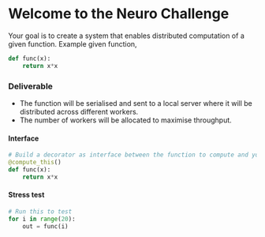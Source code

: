# Welcome to the Neuro Challenge

Your goal is to create a system that enables distributed computation of a given function.
Example given function,
```python
def func(x):
    return x*x
```

### Deliverable
- The function will be serialised and sent to a local server where it will be distributed across different workers.
- The number of workers will be allocated to maximise throughput.

#### Interface
```python
# Build a decorator as interface between the function to compute and your distributed infrastructure
@compute_this()
def func(x):
    return x*x
```
#### Stress test
```python
# Run this to test
for i in range(20):
    out = func(i)
```






